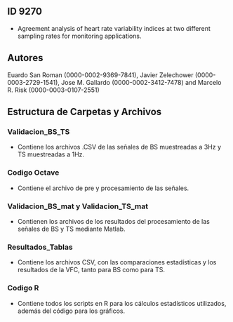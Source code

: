 ## ID 9270

- Agreement analysis of heart rate variability indices at two different sampling rates for monitoring applications.

## Autores 
Euardo San Roman (0000-0002-9369-7841), Javier Zelechower (0000-0003-2729-1541), 
Jose M. Gallardo (0000-0002-3412-7478) and Marcelo R. Risk (0000-0003-0107-2551)


## Estructura de Carpetas y Archivos

### Validacion_BS_TS
- Contiene los archivos .CSV de las señales de BS muestreadas a 3Hz y TS muestreadas a 1Hz.

### Codigo Octave
- Contiene el archivo de pre y procesamiento de las señales.

### Validacion_BS_mat y Validacion_TS_mat
- Contienen los archivos de los resultados del procesamiento de las señales de BS y TS mediante Matlab.

### Resultados_Tablas
- Contiene los archivos CSV, con las comparaciones estadísticas y los resultados de la VFC, tanto para BS como para TS.

### Codigo R
- Contiene todos los scripts en R para los cálculos estadísticos utilizados, además del código para los gráficos.



```python

```






```python

```
